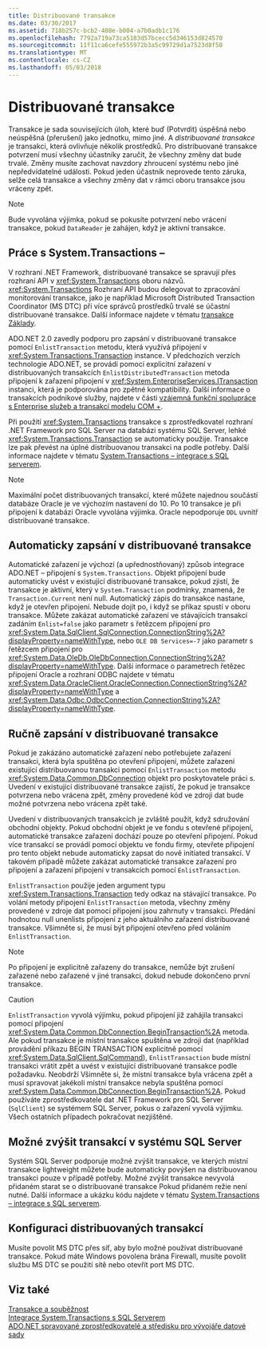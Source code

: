 ```yaml
---
title: Distribuované transakce
ms.date: 03/30/2017
ms.assetid: 718b257c-bcb2-408e-b004-a7b0adb1c176
ms.openlocfilehash: 7792a719a73ca5183d57bcecc5d346153d824570
ms.sourcegitcommit: 11f11ca6cefe555972b3a5c99729d1a7523d8f50
ms.translationtype: MT
ms.contentlocale: cs-CZ
ms.lasthandoff: 05/03/2018
---
```

# <a name="distributed-transactions"></a>Distribuované transakce
Transakce je sada souvisejících úloh, které buď (Potvrdit) úspěšná nebo neúspěšná (přerušení) jako jednotku, mimo jiné. A *distribuované transakce* je transakci, která ovlivňuje několik prostředků. Pro distribuované transakce potvrzení musí všechny účastníky zaručit, že všechny změny dat bude trvalé. Změny musíte zachovat navzdory zhroucení systému nebo jiné nepředvídatelné události. Pokud jeden účastník neprovede tento záruka, selže celá transakce a všechny změny dat v rámci oboru transakce jsou vráceny zpět.  
  
> [!NOTE]
>  Bude vyvolána výjimka, pokud se pokusíte potvrzení nebo vrácení transakce, pokud `DataReader` je zahájen, když je aktivní transakce.  
  
## <a name="working-with-systemtransactions"></a>Práce s System.Transactions –  
 V rozhraní .NET Framework, distribuované transakce se spravují přes rozhraní API v <xref:System.Transactions> oboru názvů. <xref:System.Transactions> Rozhraní API budou delegovat to zpracování monitorování transakce, jako je například Microsoft Distributed Transaction Coordinator (MS DTC) při více správců prostředků trvalé se účastní distribuované transakce. Další informace najdete v tématu [transakce Základy](../../../../docs/framework/data/transactions/transaction-fundamentals.md).  
  
 ADO.NET 2.0 zavedly podporu pro zapsání v distribuované transakce pomocí `EnlistTransaction` metodu, která využívá připojení v <xref:System.Transactions.Transaction> instance. V předchozích verzích technologie ADO.NET, se provádí pomocí explicitní zařazení v distribuovaných transakcích `EnlistDistributedTransaction` metoda připojení k zařazení připojení v <xref:System.EnterpriseServices.ITransaction> instanci, která je podporována pro zpětné kompatibility. Další informace o transakcích podnikové služby, najdete v části [vzájemná funkční spolupráce s Enterprise služeb a transakcí modelu COM +](../../../../docs/framework/data/transactions/interoperability-with-enterprise-services-and-com-transactions.md).  
  
 Při použití <xref:System.Transactions> transakce s zprostředkovatel rozhraní .NET Framework pro SQL Server na databázi systému SQL Server, lehké <xref:System.Transactions.Transaction> se automaticky použije. Transakce lze pak převést na úplné distribuovanou transakci na podle potřeby. Další informace najdete v tématu [System.Transactions – integrace s SQL serverem](../../../../docs/framework/data/adonet/system-transactions-integration-with-sql-server.md).  
  
> [!NOTE]
>  Maximální počet distribuovaných transakcí, které můžete najednou součástí databáze Oracle je ve výchozím nastavení do 10. Po 10 transakce je při připojení k databázi Oracle vyvolána výjimka. Oracle nepodporuje `DDL` uvnitř distribuované transakce.  
  
## <a name="automatically-enlisting-in-a-distributed-transaction"></a>Automaticky zapsání v distribuované transakce  
 Automatické zařazení je výchozí (a upřednostňovaný) způsob integrace ADO.NET – připojení s `System.Transactions`. Objekt připojení bude automaticky uvést v existující distribuované transakce, pokud zjistí, že transakce je aktivní, který v `System.Transaction` podmínky, znamená, že `Transaction.Current` není null. Automatický zápis do transakce nastane, když je otevřen připojení. Nebude dojít po, i když se příkaz spustí v oboru transakce. Můžete zakázat automatické zařazení ve stávajících transakcí zadáním `Enlist=false` jako parametr s řetězcem připojení pro <xref:System.Data.SqlClient.SqlConnection.ConnectionString%2A?displayProperty=nameWithType>, nebo `OLE DB Services=-7` jako parametr s řetězcem připojení pro <xref:System.Data.OleDb.OleDbConnection.ConnectionString%2A?displayProperty=nameWithType>. Další informace o parametrech řetězec připojení Oracle a rozhraní ODBC najdete v tématu <xref:System.Data.OracleClient.OracleConnection.ConnectionString%2A?displayProperty=nameWithType> a <xref:System.Data.Odbc.OdbcConnection.ConnectionString%2A?displayProperty=nameWithType>.  
  
## <a name="manually-enlisting-in-a-distributed-transaction"></a>Ručně zapsání v distribuované transakce  
 Pokud je zakázáno automatické zařazení nebo potřebujete zařazení transakci, která byla spuštěna po otevření připojení, můžete zařazení existující distribuovanou transakci pomocí `EnlistTransaction` metodu <xref:System.Data.Common.DbConnection> objekt pro poskytovatele práci s. Uvedení v existující distribuované transakce zajistí, že pokud je transakce potvrzena nebo vrácena zpět, změny provedené kód ve zdroji dat bude možné potvrzena nebo vrácena zpět také.  
  
 Uvedení v distribuovaných transakcích je zvláště použít, když sdružování obchodní objekty. Pokud obchodní objekt je ve fondu s otevřené připojení, automatické transakce zařazení dochází pouze po otevření připojení. Pokud více transakcí se provádí pomocí objektu ve fondu firmy, otevřete připojení pro tento objekt nebude automaticky zapsat do nově initiated transakcí. V takovém případě můžete zakázat automatické transakce zařazení pro připojení a zařazení připojení v transakcích pomocí `EnlistTransaction`.  
  
 `EnlistTransaction` použije jeden argument typu <xref:System.Transactions.Transaction> tedy odkaz na stávající transakce. Po volání metody připojení `EnlistTransaction` metoda, všechny změny provedené v zdroje dat pomocí připojení jsou zahrnuty v transakci. Předání hodnotou null unenlists připojení z jeho aktuálního zařazení distribuované transakce. Všimněte si, že musí být připojení otevřeno před voláním `EnlistTransaction`.  
  
> [!NOTE]
>  Po připojení je explicitně zařazeny do transakce, nemůže být zrušení zařazené nebo zařazené v jiné transakci, dokud nebude dokončeno první transakce.  
  
> [!CAUTION]
>  `EnlistTransaction` vyvolá výjimku, pokud připojení již zahájila transakci pomocí připojení <xref:System.Data.Common.DbConnection.BeginTransaction%2A> metoda. Ale pokud transakce je místní transakce spuštěna ve zdroji dat (například provádění příkazu BEGIN TRANSACTION explicitně pomocí <xref:System.Data.SqlClient.SqlCommand>), `EnlistTransaction` bude místní transakci vrátit zpět a uvést v existující distribuované transakce podle požadavku. Neobdrží Všimněte si, že místní transakce byla vrácena zpět a musí spravovat jakékoli místní transakce nebyla spuštěna pomocí <xref:System.Data.Common.DbConnection.BeginTransaction%2A>. Pokud používáte zprostředkovatele dat .NET Framework pro SQL Server (`SqlClient`) se systémem SQL Server, pokus o zařazení vyvolá výjimku. Všech ostatních případech pokračovat nezjištěné.  
  
## <a name="promotable-transactions-in-sql-server"></a>Možné zvýšit transakcí v systému SQL Server  
 Systém SQL Server podporuje možné zvýšit transakce, ve kterých místní transakce lightweight můžete bude automaticky povýšen na distribuovanou transakci pouze v případě potřeby. Možné zvýšit transakce nevyvolá přidaném starat se o distribuované transakce Pokud přidaném režie není nutné. Další informace a ukázku kódu najdete v tématu [System.Transactions – integrace s SQL serverem](../../../../docs/framework/data/adonet/system-transactions-integration-with-sql-server.md).  
  
## <a name="configuring-distributed-transactions"></a>Konfiguraci distribuovaných transakcí  
 Musíte povolit MS DTC přes síť, aby bylo možné používat distribuované transakce. Pokud máte Windows povolena brána Firewall, musíte povolit službu MS DTC se použití sítě nebo otevřít port MS DTC.  
  
## <a name="see-also"></a>Viz také  
 [Transakce a souběžnost](../../../../docs/framework/data/adonet/transactions-and-concurrency.md)  
 [Integrace System.Transactions s SQL Serverem](../../../../docs/framework/data/adonet/system-transactions-integration-with-sql-server.md)  
 [ADO.NET spravované zprostředkovatelé a středisku pro vývojáře datové sady](http://go.microsoft.com/fwlink/?LinkId=217917)
